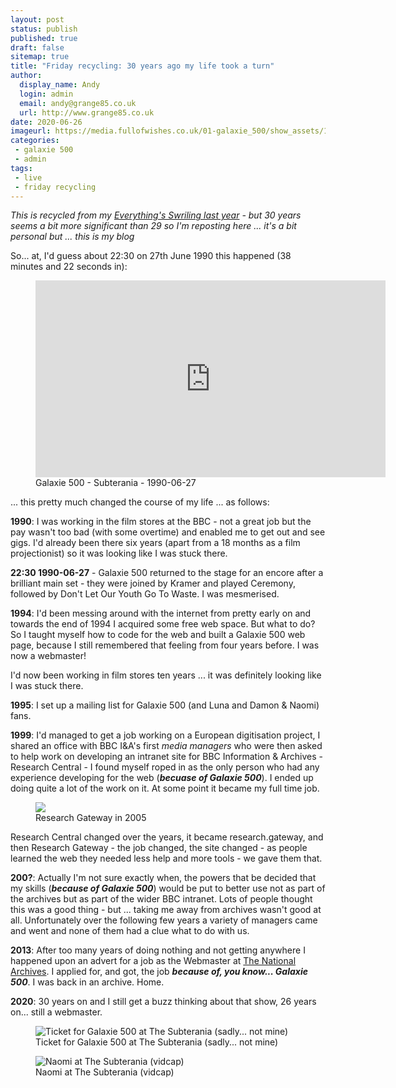 ```yaml
---
layout: post
status: publish
published: true
draft: false
sitemap: true
title: "Friday recycling: 30 years ago my life took a turn"
author:
  display_name: Andy
  login: admin
  email: andy@grange85.co.uk
  url: http://www.grange85.co.uk
date: 2020-06-26
imageurl: https://media.fullofwishes.co.uk/01-galaxie_500/show_assets/1990-06-27/1990-06-27_galaxie_500-naomi-vidcap.jpg
categories:
 - galaxie 500
 - admin
tags:
 - live
 - friday recycling
---
```


_This is recycled from my [Everything's Swriling last year](https://www.grange85.co.uk/swirling/2019/06/27/29-years-ago-today-my-life-took-a-turn/) - but 30 years seems a bit more significant than 29 so I'm reposting here ... it's a bit personal but ... this is my blog_

So... at, I'd guess about 22:30 on 27th June 1990 this happened (38 minutes and 22 seconds in):

<figure class="caption aligncenter"><iframe width="560" height="315" src="https://www.youtube.com/embed/ozeRVpP4T0Q?start=2302" frameborder="0" allowfullscreen></iframe><figcaption class="caption-text">Galaxie 500 - Subterania - 1990-06-27</figcaption></figure>

... this pretty much changed the course of my life ... as follows:

**1990**: I was working in the film stores at the BBC - not a great job but the pay wasn't too bad (with some overtime) and enabled me to get out and see gigs. I'd already been there six years (apart from a 18 months as a film projectionist) so it was looking like I was stuck there.

**22:30 1990-06-27** - Galaxie 500 returned to the stage for an encore after a brilliant main set - they were joined by Kramer and played Ceremony, followed by Don't Let Our Youth Go To Waste. I was mesmerised.

**1994**: I'd been messing around with the internet from pretty early on and towards the end of 1994 I acquired some free web space. But what to do? So I taught myself how to code for the web and built a Galaxie 500 web page, because I still remembered that feeling from four years before. I was now a webmaster!

I'd now been working in film stores ten years ... it was definitely looking like I was stuck there.

**1995**: I set up a mailing list for Galaxie 500 (and Luna and Damon & Naomi) fans.

**1999**: I'd managed to get a job working on a European digitisation project, I shared an office with BBC I&A's first _media managers_ who were then asked to help work on developing an intranet site for BBC Information & Archives - Research Central - I found myself roped in as the only person who had any experience developing for the web (**_becuase of Galaxie 500_**). I ended up doing quite a lot of the work on it. At some point it became my full time job.

<figure><img src="https://www.grange85.co.uk/swirling/images/research-gateway.jpg" class="img-fluid" /><figcaption>Research Gateway in 2005</figcaption></figure>
Research Central changed over the years, it became research.gateway, and then Research Gateway - the job changed, the site changed - as people learned the web they needed less help and more tools - we gave them that.

**200?**: Actually I'm not sure exactly when, the powers that be decided that my skills (**_because of Galaxie 500_**) would be put to better use not as part of the archives but as part of the wider BBC intranet. Lots of people thought this was a good thing - but ... taking me away from archives wasn't good at all. Unfortunately over the following few years a variety of managers came and went and none of them had a clue what to do with us.

**2013**: After too many years of doing nothing and not getting anywhere I happened upon an advert for a job as the Webmaster at [The National Archives](https://www.nationalarchives.gov.uk). I applied for, and got, the job **_because of, you know... Galaxie 500_**. I was back in an archive. Home.

**2020**: 30 years on and I still get a buzz thinking about that show, 26 years on... still a webmaster.

<figure class="caption aligncenter"><img src="https://media.fullofwishes.co.uk/01-galaxie_500/show_assets/1990-06-27/1990-06-27_galaxie_500-ticket.jpg" alt="Ticket for Galaxie 500 at The Subterania (sadly... not mine)" /><figcaption class="caption-text">Ticket for Galaxie 500 at The Subterania (sadly... not mine)</figcaption></figure>

<figure class="caption aligncenter"><img src="https://media.fullofwishes.co.uk/01-galaxie_500/show_assets/1990-06-27/1990-06-27_galaxie_500-naomi-vidcap.jpg" alt="Naomi at The Subterania (vidcap)" /><figcaption class="caption-text">Naomi at The Subterania (vidcap)</figcaption></figure>